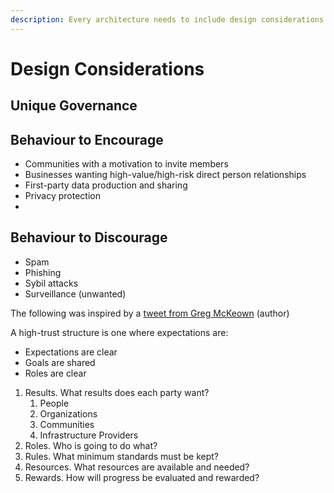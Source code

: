 ```yaml
---
description: Every architecture needs to include design considerations.
---
```


# Design Considerations

## Unique Governance



## Behaviour to Encourage

* Communities with a motivation to invite members
* Businesses wanting high-value/high-risk direct person relationships
* First-party data production and sharing
* Privacy protection
*

## Behaviour to Discourage

* Spam
* Phishing&#x20;
* Sybil attacks
* Surveillance (unwanted)



The following was inspired by a [tweet from Greg McKeown](https://x.com/GregoryMcKeown/status/1920146714901815705) (author)&#x20;

A high-trust structure is one where expectations are:

* Expectations are clear
* Goals are shared
* Roles are clear



1. Results. What results does each party want?
   1. People
   2. Organizations
   3. Communities
   4. Infrastructure Providers
2. Roles. Who is going to do what?
3. Rules. What minimum standards must be kept?
4. Resources. What resources are available and needed?
5. Rewards. How will progress be evaluated and rewarded?







